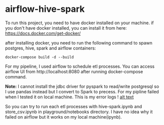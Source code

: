 # airflow-hive-spark

To run this project, you need to have docker installed on your machine.
if you don't have docker installed, you can install it from here: https://docs.docker.com/get-docker/

after installing docker, you need to run the following command to spawn postgres, hive, spark and airflow containers:
```
docker-compose build -d --build
```

For my pipeline, I used airflow to schedule etl processes. You can access airflow UI from http://localhost:8080 after running docker-compose command.

**Note:** I cannot install the jdbc driver for pyspark to read/write postgresql so I use pandas instead but I convert to Spark to precess. For my pipline failed when I tested it on local machine. This is my error logs 
! [alt text](airflow-block-failed-logs.png "Airflow Failed Logs")

So you can try to run each etl processes with hive-spark.ipynb and store_csv.ipynb in playground/notebooks directory. I have no idea why it failed on airflow but it works on my local machine(ipynb).